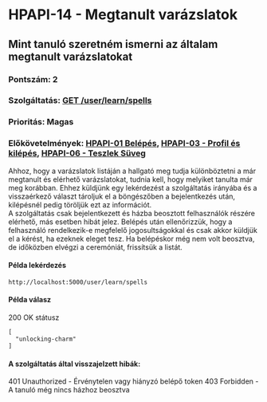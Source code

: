 # HPAPI-14 - Megtanult varázslatok

## Mint tanuló szeretném ismerni az általam megtanult varázslatokat

### Pontszám: 2
### Szolgáltatás: [GET /user/learn/spells](http://localhost:5000/api-doc#/Learn/getLearnedSpells)
### Prioritás: Magas
### Előkövetelmények: [HPAPI-01 Belépés](./HPAPI-01.md), [HPAPI-03 - Profil és kilépés](./HPAPI-03.md), [HPAPI-06 - Teszlek Süveg](./HPAPI-06.md)

Ahhoz, hogy a varázslatok listáján a hallgató meg tudja különböztetni a már megtanult és elérhető varázslatokat, tudnia kell, hogy melyiket tanulta már meg korábban. Ehhez küldjünk egy lekérdezést a szolgáltatás irányába és a visszaérkező választ tároljuk el a böngészőben a bejelentkezés után, kilépésnél pedig töröljük ezt az információt.  
A szolgáltatás csak bejelentkezett és házba beosztott felhasználók részére elérhető, más esetben hibát jelez. Belépés után ellenőrizzük, hogy a felhasználó rendelkezik-e megfelelő jogosultságokkal és csak akkor küldjük el a kérést, ha ezeknek eleget tesz. Ha belépéskor még nem volt beosztva, de időközben elvégzi a ceremóniát, frissítsük a listát.

#### Példa lekérdezés
`http://localhost:5000/user/learn/spells`

#### Példa válasz
200 OK státusz
```
[
  "unlocking-charm"
]
```

#### A szolgáltatás által visszajelzett hibák:
401 Unauthorized - Érvénytelen vagy hiányzó belépő token
403 Forbidden - A tanuló még nincs házhoz beosztva